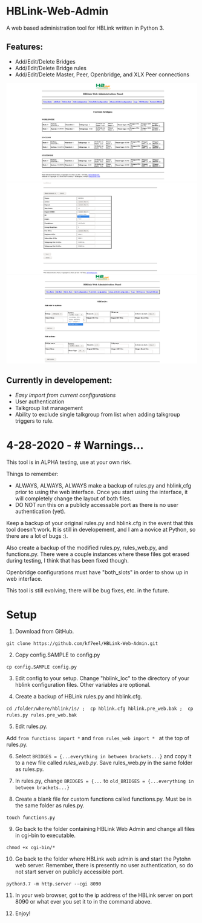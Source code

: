 # HBLink-Web-Admin
A web based administration tool for HBLink written in Python 3.

## Features:

  * Add/Edit/Delete Bridges
  * Add/Edit/Delete Bridge rules
  * Add/Edit/Delete Master, Peer, Openbridge, and XLX Peer connections



<img src="web-admin-1.png?raw=true">



<img src="web-admin-2.png?raw=true">



<img src="web-admin-3.png?raw=true">



## Currently in developement:
* _*Easy import from current configurations*_
* User authentication
* Talkgroup list management
* Ability to exclude single talkgroup from list when adding talkgroup triggers to rule.

# 4-28-2020 - # Warnings...

This tool is in ALPHA testing, use at your own risk.

Things to remember:
* ALWAYS, ALWAYS, ALWAYS make a backup of rules.py and hblink,cfg prior to using the web interface. Once you start using the interface, it will completely change the layout of both files.
* DO NOT run this on a publicly accessable port as there is no user authentication (yet).

Keep a backup of your original rules.py and hblink.cfg in the event that this tool doesn't work. It is still in developement, and I am a novice at Python, so there are a lot of bugs :).

Also create a backup of the modified rules.py, rules_web.py, and functions.py. There were a couple instances where these files got erased during testing, I think that has been fixed though.

Openbridge configurations must have "both_slots" in order to show up in web interface.

This tool is still evolving, there will be bug fixes, etc. in the future.

# Setup

1. Download from GitHub.

`git clone https://github.com/kf7eel/HBLink-Web-Admin.git
`

2. Copy config.SAMPLE to config.py

` cp config.SAMPLE config.py
`

3. Edit config to your setup. Change "hblink_loc" to the directory of your hblink configuration files. Other variables are optional.

4. Create a backup of HBLink rules.py and hblink.cfg.

` cd /folder/where/hblink/is/ ; 
cp hblink.cfg hblink.pre_web.bak ; 
cp rules.py rules.pre_web.bak
`

5. Edit rules.py.

Add `from functions import *` and `from rules_web import *
` at the top of rules.py.

6. Select `BRIDGES = {...everything in between brackets...}` and copy it to a new file called _rules_web.py_. Save rules_web.py in the same folder as rules.py. 

7. In rules.py, change `BRIDGES = {...` to `old_BRIDGES = {...everything in between brackets...}`

8. Create a blank file for custom functions called functions.py. Must be in the same folder as rules.py.

`touch functions.py
`

9. Go back to the folder containing HBLink Web Admin and change all files in cgi-bin to executable.

`chmod +x cgi-bin/*
`

10. Go back to the folder where HBLink web admin is and start the Pytohn web server. Remember, there is presently no user authentication, so do not start server on publicly accessible port.

`python3.7 -m http.server --cgi 8090
`

11. In your web browser, got to the ip address of the HBLink server on port 8090 or what ever you set it to in the command above.

12. Enjoy!
